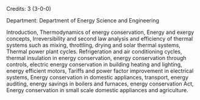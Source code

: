 Credits: 3 (3-0-0)

Department: Department of Energy Science and Engineering

Introduction, Thermodynamics of energy conservation, Energy and exergy concepts, Irreversibility and second law analysis and efficiency of thermal systems such as mixing, throttling, drying and solar thermal systems, Thermal power plant cycles. Refrigeration and air conditioning cycles, thermal insulation in energy conservation, energy conservation through controls, electric energy conservation in building heating and lighting, energy efficient motors, Tariffs and power factor improvement in electrical systems, Energy conservation in domestic appliances, transport, energy auditing, energy savings in boilers and furnaces, energy conservation Act, Energy conservation in small scale domestic appliances and agriculture.